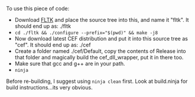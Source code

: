 To use this piece of code:

- Download [FLTK](http://fltk.org) and place the source tree into this, and name it "fltk". It should end up as: ./fltk
- `cd ./fltk && ./configure --prefix="$(pwd)" && make -j8`
- Now download latest CEF distribution and put it into this source tree as "cef". It should end up as: ./cef
- Create a folder named ./cef/Default, copy the contents of Release into that folder and magically build the cef_dll_wrapper, put it in there too.
- Make sure that gcc and g++ are in your path.
- `ninja`

Before re-building, I suggest using `ninja clean` first. Look at build.ninja for build instructions...its very obvious.
